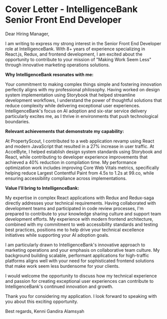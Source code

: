 # Cover Letter - IntelligenceBank Senior Front End Developer

Dear Hiring Manager,

I am writing to express my strong interest in the Senior Front End Developer role at IntelligenceBank. With 8+ years of experience specializing in React.js, Redux, and frontend development, I am excited about the opportunity to contribute to your mission of "Making Work Seem Less" through innovative marketing operations solutions.

**Why IntelligenceBank resonates with me:**

Your commitment to making complex things simple and fostering innovation perfectly aligns with my professional philosophy. Having worked on design system implementation using Storybook that helped streamline development workflows, I understand the power of thoughtful solutions that reduce complexity while delivering exceptional user experiences. IntelligenceBank's focus on AI adoption and six-star service delivery particularly excites me, as I thrive in environments that push technological boundaries.

**Relevant achievements that demonstrate my capability:**

At PropertyScout, I contributed to a web application revamp using React and modern JavaScript that resulted in a 27% increase in user traffic. At AccelByte, I helped establish design system standards using Storybook and React, while contributing to developer experience improvements that achieved a 40% reduction in compilation time. My performance optimization work includes improving Core Web Vitals metrics, specifically helping reduce Largest Contentful Paint from 4.5s to 1.2s at 99.co, while ensuring accessibility compliance across implementations.

**Value I'll bring to IntelligenceBank:**

My expertise in complex React applications with Redux and Redux-saga directly addresses your technical requirements. Having collaborated with development teams and participated in code review processes, I'm prepared to contribute to your knowledge sharing culture and support team development efforts. My experience with modern frontend architecture, combined with my commitment to web accessibility standards and testing best practices, positions me to help drive your technical excellence initiatives while supporting your AI adoption goals.

I am particularly drawn to IntelligenceBank's innovative approach to marketing operations and your emphasis on collaborative team culture. My background building scalable, performant applications for high-traffic platforms aligns well with your need for sophisticated frontend solutions that make work seem less burdensome for your clients.

I would welcome the opportunity to discuss how my technical experience and passion for creating exceptional user experiences can contribute to IntelligenceBank's continued innovation and growth.

Thank you for considering my application. I look forward to speaking with you about this exciting opportunity.

Best regards,
Kenni Gandira Alamsyah